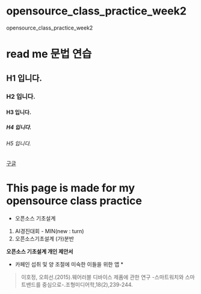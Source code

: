 # opensource_class_practice_week2
opensource_class_practice_week2

# read me 문법 연습
## H1 입니다.
### H2 입니다.
#### H3 입니다.
##### H4 입니다.
###### H5 입니다.

[구글](https://www.youtube.com)
# This page is made for my opensource class practice 

* 오픈소스 기초설계
1. AI경진대회 - MIN(new : turn)
2. 오픈소스기초설계 (가)분반

**오픈소스 기초설계 개인 제안서**
* 카페인 섭취 및 양 조절에 미숙한 이들을 위한 앱 *

> 이호정, 오희선.(2015).웨어러블 디바이스 제품에 관한 연구 -스마트워치와 스마트밴드를 중심으로-.조형미디어학,18(2),239-244.

